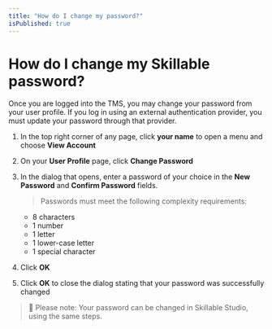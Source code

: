 ```yaml
---
title: "How do I change my password?"
isPublished: true
---
```


# How do I change my Skillable password?

Once you are logged into the TMS, you may change your password from your user profile. If you log in using an external authentication provider, you must update your password through that provider.

1. In the top right corner of any page, click **your name** to open a menu and choose **View Account**
1. On your **User Profile** page, click **Change Password**
1. In the dialog that opens, enter a password of your choice in the **New Password** and **Confirm Password** fields.

    > Passwords must meet the following complexity requirements: 
    - 8 characters
    - 1 number
    - 1 letter
    - 1 lower-case letter
    - 1 special character
    
1. Click **OK**
1. Click **OK** to close the dialog stating that your password was successfully changed

> :small_blue_diamond: Please note: Your password can be changed in Skillable Studio, using the same steps.
